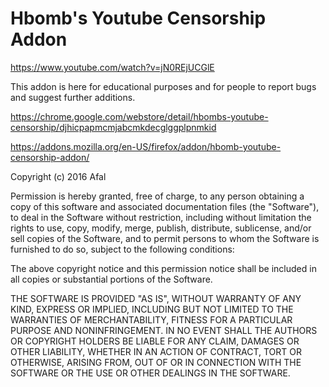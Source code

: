 # Hbomb's Youtube Censorship Addon

https://www.youtube.com/watch?v=jN0REjUCGlE

This addon is here for educational purposes and for people to report bugs and suggest further additions.

https://chrome.google.com/webstore/detail/hbombs-youtube-censorship/djhicpapmcmjabcmkdecglggplpnmkid

https://addons.mozilla.org/en-US/firefox/addon/hbomb-youtube-censorship-addon/

Copyright (c) 2016 Afal

Permission is hereby granted, free of charge, to any person obtaining a copy of this software and associated documentation files (the "Software"), to deal in the Software without restriction, including without limitation the rights to use, copy, modify, merge, publish, distribute, sublicense, and/or sell copies of the Software, and to permit persons to whom the Software is furnished to do so, subject to the following conditions:

The above copyright notice and this permission notice shall be included in all copies or substantial portions of the Software.

THE SOFTWARE IS PROVIDED "AS IS", WITHOUT WARRANTY OF ANY KIND, EXPRESS OR IMPLIED, INCLUDING BUT NOT LIMITED TO THE WARRANTIES OF MERCHANTABILITY, FITNESS FOR A PARTICULAR PURPOSE AND NONINFRINGEMENT. IN NO EVENT SHALL THE AUTHORS OR COPYRIGHT HOLDERS BE LIABLE FOR ANY CLAIM, DAMAGES OR OTHER LIABILITY, WHETHER IN AN ACTION OF CONTRACT, TORT OR OTHERWISE, ARISING FROM, OUT OF OR IN CONNECTION WITH THE SOFTWARE OR THE USE OR OTHER DEALINGS IN THE SOFTWARE.